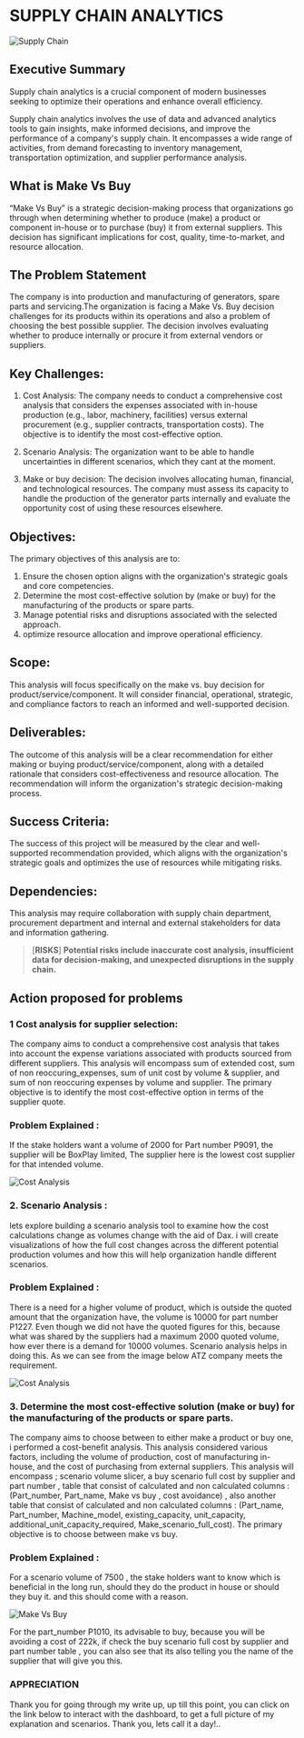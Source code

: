 # SUPPLY CHAIN ANALYTICS

![Supply Chain](supply.jpg)
## Executive Summary
Supply chain analytics is a crucial component of modern businesses seeking to optimize their operations and enhance overall efficiency.

Supply chain analytics involves the use of data and advanced analytics tools to gain insights, make informed decisions, and improve the performance of a company's supply chain. It encompasses a wide range of activities, from demand forecasting to inventory management, transportation optimization, and supplier performance analysis.

## What is Make Vs Buy
“Make Vs Buy” is a strategic decision-making process that organizations go through when determining whether to produce (make) a product or component in-house or to purchase (buy) it from external suppliers. This decision has significant implications for cost, quality, time-to-market, and resource allocation.

## The Problem Statement

The company is into production and manufacturing of generators, spare parts and servicing.The organization is facing a Make Vs. Buy decision challenges for its products within its operations and also a problem of choosing the best possible supplier. The decision involves evaluating whether to produce internally or procure it from external vendors or suppliers.


## Key Challenges:

1. Cost Analysis: The company needs to conduct a comprehensive cost analysis that considers the expenses associated with in-house production (e.g., labor, machinery, facilities) versus external procurement (e.g., supplier contracts, transportation costs). The objective is to identify the most cost-effective option.

1. Scenario Analysis: The organization want to be able to handle uncertainties in different scenarios, which they cant at the moment.

1. Make or buy decision: The decision involves allocating human, financial, and technological resources. The company must assess its capacity to handle the production of the generator parts internally and evaluate the opportunity cost of using these resources elsewhere.



## Objectives:

The primary objectives of this analysis are to:

1. Ensure the chosen option aligns with the organization's strategic goals and core competencies.
1. Determine the most cost-effective solution by (make or buy) for the manufacturing of the products or spare parts.
1. Manage potential risks and disruptions associated with the selected approach.
1. optimize resource allocation and improve operational efficiency.


## Scope:
This analysis will focus specifically on the make vs. buy decision for product/service/component. It will consider financial, operational, strategic, and compliance factors to reach an informed and well-supported decision.

## Deliverables:
The outcome of this analysis will be a clear recommendation for either making or buying product/service/component, along with a detailed rationale that considers cost-effectiveness and resource allocation. The recommendation will inform the organization's strategic decision-making process.

## Success Criteria:
The success of this project will be measured by the clear and well-supported recommendation provided, which aligns with the organization's strategic goals and optimizes the use of resources while mitigating risks.

## Dependencies:
This analysis may require collaboration with supply chain department, procurement department and internal and external stakeholders for data and information gathering. 


> [**RISKS**]
> **Potential risks include inaccurate cost analysis, insufficient data for decision-making, and unexpected disruptions in the supply chain.**


## Action proposed for problems

### 1 Cost analysis for supplier selection:
The company aims to conduct a comprehensive cost analysis that takes into account the expense variations associated with products sourced from different suppliers. This analysis will encompass sum of extended cost, sum of non reoccuring_expenses, sum of unit cost by volume & supplier, and sum of non reoccuring expenses by volume and supplier. The primary objective is to identify the most cost-effective option in terms of the supplier quote. 

### Problem Explained :
If the stake holders want a volume of 2000 for Part number P9091, the supplier will be BoxPlay limited, The supplier here is the lowest cost supplier for that intended volume.



![Cost Analysis](cost_analysis.jpg)

### 2. Scenario Analysis :
lets explore building a scenario analysis tool to examine how the cost calculations change as volumes change with the aid of Dax. i will create visualizations of how the full cost changes across the different potential production volumes and how this will help organization handle different scenarios.



### Problem Explained  :
There is a need for a higher volume of product, which is outside the quoted amount that the organization have, the volume is 10000 for part number P1227. Even though we did not have the quoted figures for this, because what was shared by the suppliers had a maximum 2000 quoted volume, how ever there is a demand for 10000 volumes. Scenario analysis helps in doing this. As we can see from the image below ATZ company meets the requirement.

![Cost Analysis](Scenario_analysis.jpg)


### 3. Determine the most cost-effective solution (make or buy) for the manufacturing of the products or spare parts.

 The company aims to choose between to either make a product or buy one, i performed a cost-benefit analysis. This analysis considered various factors, including the volume of production, cost of manufacturing in-house, and the cost of purchasing from external suppliers. This analysis will encompass ; scenario volume slicer, a buy scenario full cost by supplier and part number , table that consist of calculated and non calculated columns : (Part_number, Part_name, Make vs buy , cost avoidance) , also another table that consist of calculated and non calculated columns : (Part_name, Part_number, Machine_model, existing_capacity, unit_capacity, additional_unit_capacity_required, Make_scenario_full_cost). The primary objective is to choose between make vs buy.
 

 ### Problem Explained  : 
 For a scenario volume of 7500 , the stake holders want to know which is beneficial in the long run, should they do the product in house or should they buy it. and this should come with a reason.

![Make Vs Buy](Make_vs_buy.jpg)


For the part_number P1010, its advisable to buy, because you will be avoiding a cost of 222k, if check the buy scenario full cost by supplier and part number table , you can also see that its also telling you the name of the supplier that will give you this.


### APPRECIATION

Thank you for going through my write up, up till this point, you can click on the link below to interact with the dashboard, to get a full picture of my explanation and scenarios. Thank you, lets call it a day!..



















